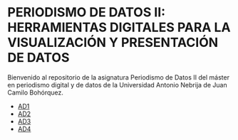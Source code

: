 # PERIODISMO DE DATOS II: HERRAMIENTAS DIGITALES PARA LA VISUALIZACIÓN Y PRESENTACIÓN DE DATOS

Bienvenido al repositorio de la asignatura Periodismo de Datos II del máster en periodismo digital y de datos de la Universidad Antonio Nebrija de Juan Camilo Bohórquez.

- [AD1](https://nebrijas.github.io/Periodismodedatos_juancamilobohorquez/ad1.html)
- [AD2](https://nebrijas.github.io/Periodismodedatos_juancamilobohorquez/ad2.html)
- [AD3](https://nebrijas.github.io/Periodismodedatos_juancamilobohorquez/ad3.html)
- [AD4](https://nebrijas.github.io/Periodismodedatos_juancamilobohorquez/ad4.html)
